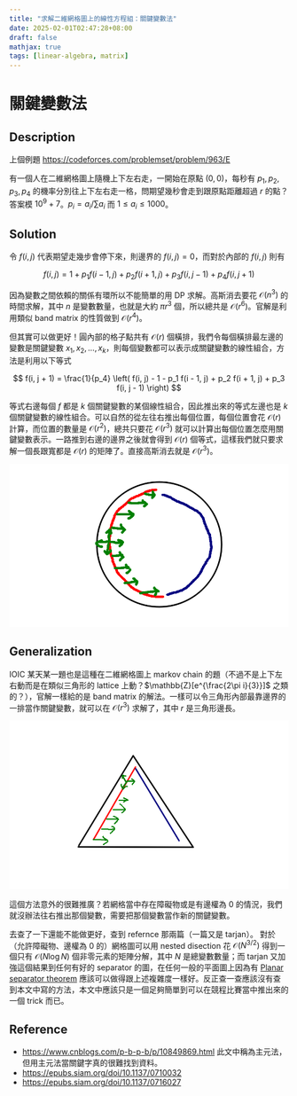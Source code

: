 ```yaml
---
title: "求解二維網格圖上的線性方程組：關鍵變數法"
date: 2025-02-01T02:47:28+08:00
draft: false
mathjax: true
tags: [linear-algebra, matrix]
---
```


# 關鍵變數法

## Description

上個例題 https://codeforces.com/problemset/problem/963/E

有一個人在二維網格圖上隨機上下左右走，一開始在原點 $(0, 0)$，每秒有 $p_1, p_2, p_3, p_4$ 的機率分別往上下左右走一格，問期望幾秒會走到跟原點距離超過 $r$ 的點？答案模 $10^9+7$。$p_i = a_i/\sum a_i$ 而 $1 \leq a_i \leq 1000$。

## Solution

令 $f(i, j)$ 代表期望走幾步會停下來，則邊界的 $f(i, j) = 0$，而對於內部的 $f(i, j)$ 則有

$$
f(i, j) = 1 + p_1 f(i - 1, j) + p_2 f(i + 1, j) + p_3 f(i, j - 1) + p_4 f(i, j + 1)
$$

因為變數之間依賴的關係有環所以不能簡單的用 DP 求解。高斯消去要花 $\mathcal{O}(n^3)$ 的時間求解，其中 $n$ 是變數數量，也就是大約 $\pi r^3$ 個，所以總共是 $\mathcal{O}(r^6)$。官解是利用類似 band matrix 的性質做到 $\mathcal{O}(r^4)$。

但其實可以做更好！圓內部的格子點共有 $\mathcal{O}(r)$ 個橫排，我們令每個橫排最左邊的變數是關鍵變數 $x_1, x_2, \dots, x_k$，則每個變數都可以表示成關鍵變數的線性組合，方法是利用以下等式

$$
f(i, j + 1) = \frac{1}{p_4} \left( f(i, j) - 1 - p_1 f(i - 1, j) + p_2 f(i + 1, j) + p_3 f(i, j - 1) \right)
$$

等式右邊每個 $f$ 都是 $k$ 個關鍵變數的某個線性組合，因此推出來的等式左邊也是 $k$ 個關鍵變數的線性組合。可以自然的從左往右推出每個位置，每個位置會花 $\mathcal{O}(r)$ 計算，而位置的數量是 $\mathcal{O}(r^2)$，總共只要花 $\mathcal{O}(r^3)$ 就可以計算出每個位置怎麼用關鍵變數表示。一路推到右邊的邊界之後就會得到 $\mathcal{O}(r)$ 個等式，這樣我們就只要求解一個長跟寬都是 $\mathcal{O}(r)$ 的矩陣了。直接高斯消去就是 $\mathcal{O}(r^3)$。

![](circle.png)

## Generalization

IOIC 某天某一題也是這種在二維網格圖上 markov chain 的題（不過不是上下左右動而是在類似三角形的 lattice 上動？$\mathbb{Z}[e^{\frac{2\pi i}{3}}]$ 之類的？），官解一樣給的是 band matrix 的解法。一樣可以令三角形內部最靠邊界的一排當作關鍵變數，就可以在 $\mathcal{O}(r^3)$ 求解了，其中 $r$ 是三角形邊長。

![](triangle.png)

這個方法意外的很難推廣？若網格當中存在障礙物或是有邊權為 $0$ 的情況，我們就沒辦法往右推出那個變數，需要把那個變數當作新的關鍵變數。

去查了一下還能不能做更好，查到 refernce 那兩篇（一篇又是 tarjan）。
對於（允許障礙物、邊權為 0 的）網格圖可以用 nested disection 花 $\mathcal{O}(N^{3/2})$ 得到一個只有 $\mathcal{O}(N\log N)$ 個非零元素的矩陣分解，其中 $N$ 是總變數數量；而 tarjan 又加強這個結果到任何有好的 separator 的圖，在任何一般的平面圖上因為有 [Planar separator theorem](https://en.wikipedia.org/wiki/Planar_separator_theorem) 應該可以做得跟上述複雜度一樣好。反正查一查應該沒有查到本文中寫的方法，本文中應該只是一個足夠簡單到可以在競程比賽當中推出來的一個 trick 而已。

## Reference
- https://www.cnblogs.com/p-b-p-b/p/10849869.html
    此文中稱為主元法，但用主元法當關鍵字真的很難找到資料。
- https://epubs.siam.org/doi/10.1137/0710032 
- https://epubs.siam.org/doi/10.1137/0716027 

